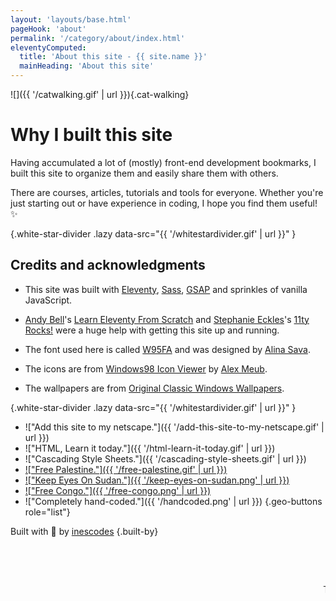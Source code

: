```yaml
---
layout: 'layouts/base.html'
pageHook: 'about'
permalink: '/category/about/index.html'
eleventyComputed:
  title: 'About this site - {{ site.name }}'
  mainHeading: 'About this site'
---
```


![]({{ '/catwalking.gif' | url }}){.cat-walking}

# Why I built this site

Having accumulated a lot of (mostly) front-end development bookmarks, I built this site to organize them and easily share them with others.

There are courses, articles, tutorials and tools for everyone. Whether you're just starting out or have experience in coding, I hope you find them useful! ✨

![](){.white-star-divider .lazy data-src="{{ '/whitestardivider.gif' | url }}" }

## Credits and acknowledgments

- This site was built with [Eleventy](https://www.11ty.dev/), [Sass](https://sass-lang.com/), [GSAP](https://greensock.com) and sprinkles of vanilla JavaScript.

- [Andy Bell](https://piccalil.li/)'s [Learn Eleventy From Scratch](https://learneleventyfromscratch.com/) and [Stephanie Eckles](https://thinkdobecreate.com/)'s [11ty Rocks!](https://11ty.rocks/) were a huge help with getting this site up and running.

- The font used here is called [W95FA](https://fontsarena.com/w95fa-by-alina-sava/) and was designed by [Alina Sava](https://sava.io/).

- The icons are from [Windows98 Icon Viewer](https://win98icons.alexmeub.com/) by [Alex Meub](https://alexmeub.com/).

- The wallpapers are from [Original Classic Windows Wallpapers](https://www.dvd3000.ca/wp/).

![](){.white-star-divider .lazy data-src="{{ '/whitestardivider.gif' | url }}" }

- !["Add this site to my netscape."]({{ '/add-this-site-to-my-netscape.gif' | url }})
- !["HTML, Learn it today."]({{ '/html-learn-it-today.gif' | url }})
- !["Cascading Style Sheets."]({{ '/cascading-style-sheets.gif' | url }})
- [!["Free Palestine."]({{ '/free-palestine.gif' | url }})](https://gazafunds.com/)
- [!["Keep Eyes On Sudan."]({{ '/keep-eyes-on-sudan.png' | url }})](https://eyesonsudan.net/donate)
- [!["Free Congo."]({{ '/free-congo.png' | url }})](https://www.focuscongo.com/en/spende/)
- !["Completely hand-coded."]({{ '/handcoded.png' | url }})
  {.geo-buttons role="list"}

Built with 💓 by [inescodes](#)
{.built-by}

<marquee class="marquee">Thank you for visiting!<marquee>

Thank you for visiting!{.marquee-alt}

![](){.nice-day .lazy data-src="{{ '/haveaniceday.gif' | url }}" }
